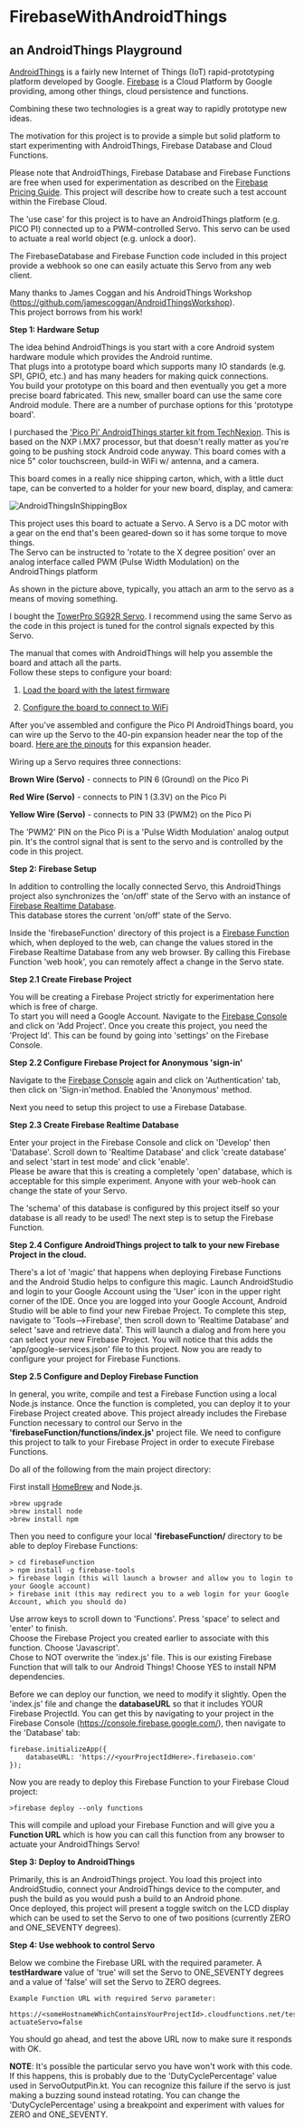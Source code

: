 # FirebaseWithAndroidThings
## an AndroidThings Playground

[AndroidThings](https://developer.android.com/things/) is a fairly new Internet of Things (IoT) rapid-prototyping 
platform developed by Google.
[Firebase](https://firebase.google.com/?gclid=CjwKCAjwyrvaBRACEiwAcyuzRIwMz2KvY1kx5J916mFPfZKyebCI7y7FPa8lddtm36FvgI3HH5y9ERoCIokQAvD_BwE) 
is a Cloud Platform by Google providing, among other things, cloud persistence and functions.

Combining these two technologies is a great way to rapidly prototype new ideas. 


The motivation for this project is to provide a simple but solid platform to start experimenting with AndroidThings,
 Firebase Database and Cloud Functions.

Please note that AndroidThings, Firebase Database and Firebase Functions are free when used for 
experimentation as described on the 
[Firebase Pricing Guide](https://firebase.google.com/pricing/).  This project will describe how to 
create such a test account within the Firebase Cloud.

The 'use case' for this project is to have an AndroidThings platform (e.g. PICO PI) connected up to 
a PWM-controlled Servo.  This servo can be used to actuate a real world object (e.g. unlock a door).  


The FirebaseDatabase and Firebase Function code included in this project provide a webhook so one can 
easily actuate this Servo from any web client.


Many thanks to James Coggan and his AndroidThings Workshop (https://github.com/jamescoggan/AndroidThingsWorkshop).  
This project borrows from his work!


**Step 1:  Hardware Setup**


The idea behind AndroidThings is you start with a core Android system hardware module which provides the Android runtime.  
That plugs into a prototype board which supports many IO standards (e.g. SPI, GPIO, etc.) and has many headers for making quick connections.  
You build your prototype on this board and then eventually you get a more precise board fabricated.  This new, smaller board can use the 
same core Android module.  There are a number of purchase options for this 'prototype board'.

I purchased the ['Pico Pi' AndroidThings starter kit from TechNexion](https://shop.technexion.com/pico-pi-imx7-startkit-rainbow-hat.html). 
This is based on the NXP i.MX7 processor, but that doesn't really matter as you're going to be pushing stock 
Android code anyway.  This board comes with a nice 5" color touchscreen, build-in WiFi w/ antenna, and a camera.

This board comes in a really nice shipping carton, which, with a little duct tape, can be converted to a holder for 
your new board, display, and camera:
 
![AndroidThingsInShippingBox](https://github.com/ndipatri/FirebaseWithAndroidThings/blob/master/media/androidThingsInShippingBox.jpg "AndroidThings in it's shipping box")

This project uses this board to actuate a Servo.  A Servo is a DC motor with a gear on the end that's 
been geared-down so it has some torque to move things.  
The Servo can be instructed to 'rotate to the X degree position' over an analog interface called PWM (Pulse Width Modulation) 
on the AndroidThings platform   

As shown in the picture above, typically, you attach an arm to the servo as a means of moving something. 

I bought the [TowerPro SG92R Servo](http://www.towerpro.com.tw/product/sg92r-7/).  I recommend using the same Servo 
as the code in this project is tuned for the control signals expected by this Servo.

The manual that comes with AndroidThings will help you assemble the board and attach all the parts.  
Follow these steps to configure your board:

1. [Load the board with the latest firmware](https://developer.android.com/things/hardware/imx7d.html)

2. [Configure the board to connect to WiFi](https://developer.android.com/things/hardware/wifi-adb.html)


After you've assembled and configure the Pico PI AndroidThings board, you can wire up the Servo to the 40-pin 
expansion header near the top of the board.  [Here are the pinouts](https://github.com/ndipatri/FirebaseWithAndroidThings/blob/master/media/pi3_and_mxp7_pinout.png) 
for this expansion header.

Wiring up a Servo requires three connections:

**Brown Wire (Servo)** - connects to PIN 6 (Ground) on the Pico Pi

**Red Wire (Servo)** - connects to PIN 1 (3.3V) on the Pico Pi

**Yellow Wire (Servo)** - connects to PIN 33 (PWM2) on the Pico Pi

The 'PWM2' PIN on the Pico Pi is a 'Pulse Width Modulation' analog output pin.  It's the control 
signal that is sent to the servo and is controlled by the code in this project.


**Step 2: Firebase Setup**

In addition to controlling the locally connected Servo, this AndroidThings project also synchronizes 
the 'on/off' state of the Servo with an instance of [Firebase Realtime Database](https://firebase.google.com/docs/database/?gclid=CjwKCAjwhLHaBRAGEiwAHCgG3ok1YgazBaUdc0II7bOTkSKtupTszjnhDF-tvjb3HSc9VEkj51NjvhoCcFcQAvD_BwE).  
This database stores the current 'on/off' state of the Servo.
 

Inside the 'firebaseFunction' directory of this project is a [Firebase Function](https://firebase.google.com/products/functions/?gclid=CjwKCAjwhLHaBRAGEiwAHCgG3tVvRmlWfTwDDLAFtKaV1L4-73e40EPyvS0MUPg43FbSX7wB_3VeLRoCuo0QAvD_BwE) 
which, when deployed to the web, can change the values stored in the Firebase Realtime Database 
from any web browser. By calling this Firebase Function 'web hook', you can remotely affect a change in the Servo state. 


**Step 2.1 Create Firebase Project**

You will be creating a Firebase Project strictly for experimentation here which is free of charge.  
To start you will need a Google Account. Navigate to the [Firebase Console](https://console.firebase.google.com/u/0/?pli=1) 
and click on 'Add Project'. Once you create this project, you need the 'Project Id'.  This can be found 
by going into 'settings' on the Firebase Console.

**Step 2.2 Configure Firebase Project for Anonymous 'sign-in'**

Navigate to the [Firebase Console](https://console.firebase.google.com/u/0/?pli=1) again and click on 
'Authentication' tab, then click on 'Sign-in'method.  Enabled the 'Anonymous' method.

Next you need to setup this project to use a Firebase Database.  

**Step 2.3 Create Firebase Realtime Database**

Enter your project in the Firebase Console and click on 'Develop' then 'Database'.  Scroll down to 
'Realtime Database' and click 'create database' and select 'start in test mode' and click 'enable'.  
Please be aware that this is creating a completely 'open' database, which is acceptable for this 
simple experiment. Anyone with your web-hook can change the state of your Servo.  

The 'schema' of this database is configured by this project itself so your database is all ready to 
be used!  The next step is to setup the Firebase Function.


**Step 2.4 Configure AndroidThings project to talk to your new Firebase Project in the cloud.**

There's a lot of 'magic' that happens when deploying Firebase Functions and the Android Studio helps 
to configure this magic.  Launch AndroidStudio and login to your Google Account using the 'User' icon 
in the upper right corner of the IDE.  Once you are logged into your Google Account, Android Studio 
will be able to find your new Firebae Project.  To complete this step, navigate to 'Tools-->Firebase', 
then scroll down to 'Realtime Database' and select 'save and retrieve data'.  This will launch a dialog 
and from here you can select your new Firebase Project.  You will notice that this adds the 
'app/google-services.json' file to this project.  Now you are ready to configure your project for 
Firebase Functions.

**Step 2.5 Configure and Deploy Firebase Function**

In general, you write, compile and test a Firebase Function using a local Node.js instance.  Once 
the function is completed, you can deploy it to your Firebase Project created above.  This project 
already includes the Firebase Function necessary to control our Servo in the 
**'firebaseFunction/functions/index.js'** project file.  We need to configure this project to talk 
to your Firebase Project in order to execute Firebase Functions.

Do all of the following from the main project directory:

First install [HomeBrew](https://brew.sh/) and Node.js.

```
>brew upgrade
>brew install node
>brew install npm
```

Then you need to configure your local **'firebaseFunction/** directory to be able to deploy 
Firebase Functions: 

```
> cd firebaseFunction
> npm install -g firebase-tools
> firebase login (this will launch a browser and allow you to login to your Google account)
> firebase init (this may redirect you to a web login for your Google Account, which you should do)
```
Use arrow keys to scroll down to 'Functions'.  Press 'space' to select and 'enter' to finish.  
Choose the Firebase Project you created earlier to associate with this function. Choose 'Javascript'.  
Chose to NOT overwrite the 'index.js' file.  This is our existing Firebase Function that will talk to 
our Android Things!  Choose YES to install NPM dependencies.

Before we can deploy our function, we need to modify it slightly.  Open the 'index.js' file and 
change the **databaseURL** so that it includes YOUR Firebase ProjectId.  You can get this by navigating 
to your project in the Firebase Console (https://console.firebase.google.com/), then navigate to 
the 'Database' tab:

```
firebase.initializeApp({
    databaseURL: 'https://<yourProjectIdHere>.firebaseio.com'
});
```

Now you are ready to deploy this Firebase Function to your Firebase Cloud project:

```
>firebase deploy --only functions
```

This will compile and upload your Firebase Function and will give you a **Function URL** which is how 
you can call this function from any browser to actuate your AndroidThings Servo!

**Step 3: Deploy to AndroidThings**

Primarily, this is an AndroidThings project.  You load this project into AndroidStudio, connect your 
AndroidThings device to the computer, and push the build as you would push a build to an Android phone.  
Once deployed, this project will present a toggle switch on the LCD display which can be used to set 
the Servo to one of two positions (currently ZERO and ONE_SEVENTY degrees).


**Step 4: Use webhook to control Servo**

Below we combine the Firebase URL with the required parameter.  A **testHardware** value of 'true' 
will set the Servo to ONE_SEVENTY degrees and a value of 'false' will set the Servo to ZERO degrees.

```
Example Function URL with required Servo parameter:

https://<someHostnameWhichContainsYourProjectId>.cloudfunctions.net/testHardware?actuateServo=false
```

You should go ahead, and test the above URL now to make sure it responds with OK.

**NOTE**:  It's possible the particular servo you have won't work with this code.  If this happens, 
this is probably due to the 'DutyCyclePercentage' value used in ServoOutputPin.kt.  You can 
recognize this failure if the servo is just making a buzzing sound instead rotating.  You can
change the 'DutyCyclePercentage' using a breakpoint and experiment with values for ZERO and
ONE_SEVENTY.






 




 

